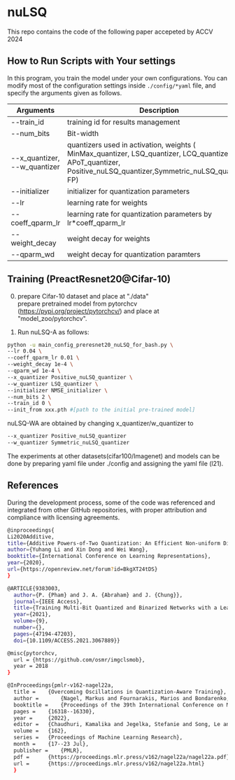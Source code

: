 # nuLSQ
This repo contains the code of the following paper accepeted by ACCV 2024


## How to Run Scripts with Your settings
In this program, you train the model under your own configurations. You can modify most of the configuration settings inside `./config/*yaml`  file, and specify the arguments given as follows.

| Arguments | Description |
|---------------------|---------------------|
| --train_id | training id for results management |
|--num_bits | Bit-width |
| --x_quantizer, --w_quantizer| quantizers used in activation, weights ( MinMax_quantizer, LSQ_quantizer, LCQ_quantizer, APoT_quantizer, Positive_nuLSQ_quantizer,Symmetric_nuLSQ_quantizer, FP)  |
| --initializer | initializer for quantization parameters 
| --lr | learning rate for weights 
| --coeff_qparm_lr | learning rate for quantization parameters by lr*coeff_qparm_lr
| --weight_decay | weight decay for weights 
| --qparm_wd | weight decay for quantization paramters 


## Training (PreactResnet20@Cifar-10)
0. prepare Cifar-10 dataset and place at "./data" \
prepare pretrained model from pytorchcv (https://pypi.org/project/pytorchcv/) and place at "model_zoo/pytorchcv".

1. Run nuLSQ-A as follows:

```sh
python -u main_config_preresnet20_nuLSQ_for_bash.py \
--lr 0.04 \
--coeff_qparm_lr 0.01 \
--weight_decay 1e-4 \
--qparm_wd 1e-4 \
--x_quantizer Positive_nuLSQ_quantizer \
--w_quantizer LSQ_quantizer \
--initializer NMSE_initializer \
--num_bits 2 \
--train_id 0 \
--init_from xxx.pth #[path to the initial pre-trained model] 
```

nuLSQ-WA are obtained by changing x_quantizer/w_quantizer to
```sh
--x_quantizer Positive_nuLSQ_quantizer
--w_quantizer Symmetric_nuLSQ_quantizer
```

The experiments at other datasets(cifar100/Imagenet) and models can be done by preparing yaml file under ./config and assigning the yaml file (l21). 

## References
  
During the development process, some of the code was referenced and integrated from other GitHub repositories, with proper attribution and compliance with licensing agreements.
```sh
@inproceedings{
Li2020Additive,
title={Additive Powers-of-Two Quantization: An Efficient Non-uniform Discretization for Neural Networks},
author={Yuhang Li and Xin Dong and Wei Wang},
booktitle={International Conference on Learning Representations},
year={2020},
url={https://openreview.net/forum?id=BkgXT24tDS}
}
```
```sh
@ARTICLE{9383003,
  author={P. {Pham} and J. A. {Abraham} and J. {Chung}},
  journal={IEEE Access}, 
  title={Training Multi-Bit Quantized and Binarized Networks with a Learnable Symmetric Quantizer}, 
  year={2021},
  volume={9},
  number={},
  pages={47194-47203},
  doi={10.1109/ACCESS.2021.3067889}}
```
```sh
@misc{pytorchcv,
  url = {https://github.com/osmr/imgclsmob},
  year = 2018
}
```
```sh
@InProceedings{pmlr-v162-nagel22a,
  title = 	 {Overcoming Oscillations in Quantization-Aware Training},
  author =       {Nagel, Markus and Fournarakis, Marios and Bondarenko, Yelysei and Blankevoort, Tijmen},
  booktitle = 	 {Proceedings of the 39th International Conference on Machine Learning},
  pages = 	 {16318--16330},
  year = 	 {2022},
  editor = 	 {Chaudhuri, Kamalika and Jegelka, Stefanie and Song, Le and Szepesvari, Csaba and Niu, Gang and Sabato, Sivan},
  volume = 	 {162},
  series = 	 {Proceedings of Machine Learning Research},
  month = 	 {17--23 Jul},
  publisher =    {PMLR},
  pdf = 	 {https://proceedings.mlr.press/v162/nagel22a/nagel22a.pdf},
  url = 	 {https://proceedings.mlr.press/v162/nagel22a.html}
  }
```


